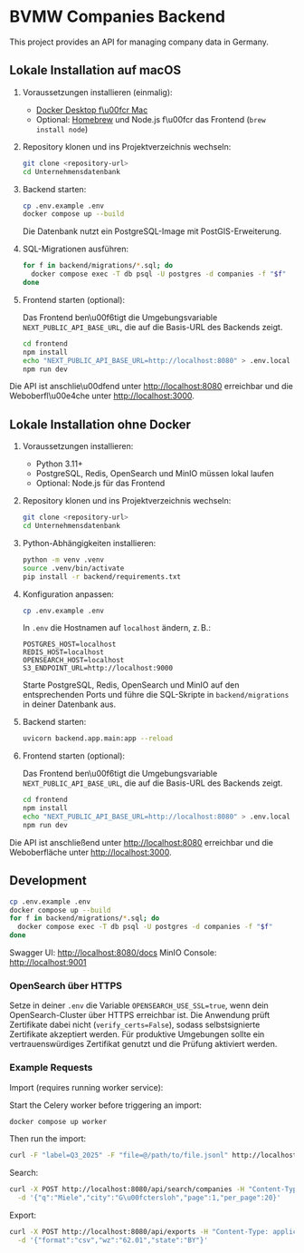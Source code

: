 # BVMW Companies Backend

This project provides an API for managing company data in Germany.

## Lokale Installation auf macOS

1. Voraussetzungen installieren (einmalig):

   - [Docker Desktop f\u00fcr Mac](https://www.docker.com/products/docker-desktop/)
   - Optional: [Homebrew](https://brew.sh/) und Node.js f\u00fcr das Frontend (`brew install node`)

2. Repository klonen und ins Projektverzeichnis wechseln:

   ```bash
   git clone <repository-url>
   cd Unternehmensdatenbank
   ```

3. Backend starten:

   ```bash
   cp .env.example .env
   docker compose up --build
   ```

   Die Datenbank nutzt ein PostgreSQL-Image mit PostGIS-Erweiterung.

4. SQL-Migrationen ausführen:

   ```bash
   for f in backend/migrations/*.sql; do
     docker compose exec -T db psql -U postgres -d companies -f "$f"
   done
   ```

5. Frontend starten (optional):

   Das Frontend ben\u00f6tigt die Umgebungsvariable `NEXT_PUBLIC_API_BASE_URL`, die auf die Basis-URL des Backends zeigt.

    ```bash
    cd frontend
    npm install
    echo "NEXT_PUBLIC_API_BASE_URL=http://localhost:8080" > .env.local
    npm run dev
    ```

Die API ist anschlie\u00dfend unter <http://localhost:8080> erreichbar und die Weboberfl\u00e4che unter <http://localhost:3000>.


## Lokale Installation ohne Docker

1. Voraussetzungen installieren:

   - Python 3.11+
   - PostgreSQL, Redis, OpenSearch und MinIO müssen lokal laufen
   - Optional: Node.js für das Frontend

2. Repository klonen und ins Projektverzeichnis wechseln:

   ```bash
   git clone <repository-url>
   cd Unternehmensdatenbank
   ```

3. Python-Abhängigkeiten installieren:

   ```bash
   python -m venv .venv
   source .venv/bin/activate
   pip install -r backend/requirements.txt
   ```

4. Konfiguration anpassen:

   ```bash
   cp .env.example .env
   ```

   In `.env` die Hostnamen auf `localhost` ändern, z. B.:

   ```
   POSTGRES_HOST=localhost
   REDIS_HOST=localhost
   OPENSEARCH_HOST=localhost
   S3_ENDPOINT_URL=http://localhost:9000
   ```

   Starte PostgreSQL, Redis, OpenSearch und MinIO auf den entsprechenden Ports und führe die SQL-Skripte in `backend/migrations` in deiner Datenbank aus.

5. Backend starten:

   ```bash
   uvicorn backend.app.main:app --reload
   ```

6. Frontend starten (optional):

   Das Frontend ben\u00f6tigt die Umgebungsvariable `NEXT_PUBLIC_API_BASE_URL`, die auf die Basis-URL des Backends zeigt.

    ```bash
    cd frontend
    npm install
    echo "NEXT_PUBLIC_API_BASE_URL=http://localhost:8080" > .env.local
    npm run dev
    ```

Die API ist anschließend unter <http://localhost:8080> erreichbar und die Weboberfläche unter <http://localhost:3000>.


## Development

```bash
cp .env.example .env
docker compose up --build
for f in backend/migrations/*.sql; do
  docker compose exec -T db psql -U postgres -d companies -f "$f"
done
```

Swagger UI: <http://localhost:8080/docs>
MinIO Console: <http://localhost:9001>

### OpenSearch über HTTPS

Setze in deiner `.env` die Variable `OPENSEARCH_USE_SSL=true`, wenn dein OpenSearch-Cluster über HTTPS erreichbar ist.
Die Anwendung prüft Zertifikate dabei nicht (`verify_certs=False`), sodass selbstsignierte Zertifikate akzeptiert werden.
Für produktive Umgebungen sollte ein vertrauenswürdiges Zertifikat genutzt und die Prüfung aktiviert werden.

### Example Requests

Import (requires running worker service):

Start the Celery worker before triggering an import:

```bash
docker compose up worker
```

Then run the import:

```bash
curl -F "label=Q3_2025" -F "file=@/path/to/file.jsonl" http://localhost:8080/api/imports
```

Search:
```bash
curl -X POST http://localhost:8080/api/search/companies -H "Content-Type: application/json" \
  -d '{"q":"Miele","city":"G\u00fctersloh","page":1,"per_page":20}'
```

Export:
```bash
curl -X POST http://localhost:8080/api/exports -H "Content-Type: application/json" \
  -d '{"format":"csv","wz":"62.01","state":"BY"}'
```
